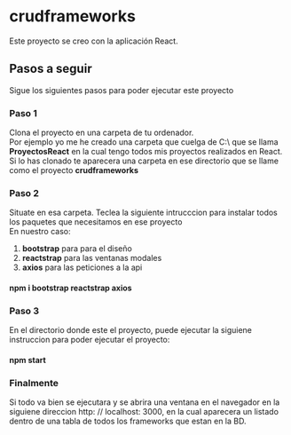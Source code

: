 # crudframeworks

Este proyecto se creo con la aplicación  React.
## Pasos a seguir
Sigue los siguientes pasos para poder ejecutar este proyecto
### Paso 1
Clona el proyecto en una carpeta de tu ordenador.<br>
Por ejemplo yo me he creado una carpeta que cuelga de C:\ que se llama **ProyectosReact** en la cual tengo todos mis proyectos realizados en React.<br>
Si lo has clonado te aparecera una carpeta en ese directorio que se llame como el proyecto **crudframeworks**

### Paso 2
Situate en esa carpeta. Teclea la siguiente intrucccion para instalar todos los paquetes que necesitamos en ese proyecto<br>
En nuestro caso:
1. **bootstrap** para  para el diseño
2. **reactstrap** para las ventanas modales
3. **axios** para las peticiones a la api 

#### npm i bootstrap reactstrap axios

### Paso 3
En el directorio donde este el proyecto, puede ejecutar la siguiene instruccion para poder ejecutar el proyecto:

#### npm start 

### Finalmente
Si todo va bien se ejecutara y se abrira una ventana en el navegador en la siguiene direccion  http: // localhost: 3000, en la cual aparecera  un listado dentro de una tabla de todos los frameworks que estan en la BD. 


